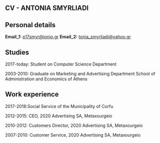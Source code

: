 ## CV - ANTONIA SMYRLIADI

## Personal details
**Email_1:** p17smyr@ionio.gr
**Email_2:** tonia_smyrliadi@yahoo.gr

## Studies
2017-today: Student on Computer Science Department

2003-2010: Graduate on Μarketing and Αdvertising Department
School of Administration and Economics of Athens


## Work experience
2017-2018:Social Service of the Municipality of Corfu

2012-2015: CEO, 2020 Advertising SA, Metaxourgeio

2010-2012: Customers Director, 2020 Advertising SA, Metaxourgeio

2007-2010: Customer Service, 2020 Advertising SA, Metaxourgeio


